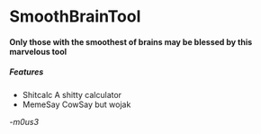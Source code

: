 # SmoothBrainTool

#### Only those with the smoothest of brains may be blessed by this marvelous tool

##### Features
 - Shitcalc    A shitty calculator
 - MemeSay     CowSay but wojak

*-m0us3*

